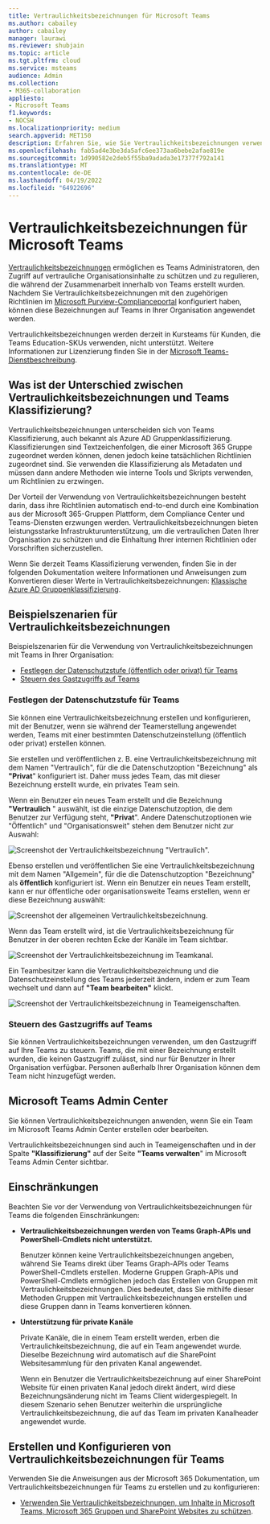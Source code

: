 ```yaml
---
title: Vertraulichkeitsbezeichnungen für Microsoft Teams
ms.author: cabailey
author: cabailey
manager: laurawi
ms.reviewer: shubjain
ms.topic: article
ms.tgt.pltfrm: cloud
ms.service: msteams
audience: Admin
ms.collection:
- M365-collaboration
appliesto:
- Microsoft Teams
f1.keywords:
- NOCSH
ms.localizationpriority: medium
search.appverid: MET150
description: Erfahren Sie, wie Sie Vertraulichkeitsbezeichnungen verwenden, um Ihre Teams in Microsoft Teams zu schützen.
ms.openlocfilehash: fab5ad4e3be3da5afc6ee373aa6bebe2afae819e
ms.sourcegitcommit: 1d990582e2deb5f55ba9adada3e17377f792a141
ms.translationtype: MT
ms.contentlocale: de-DE
ms.lasthandoff: 04/19/2022
ms.locfileid: "64922696"
---
```

# <a name="sensitivity-labels-for-microsoft-teams"></a>Vertraulichkeitsbezeichnungen für Microsoft Teams

[Vertraulichkeitsbezeichnungen](/microsoft-365/compliance/sensitivity-labels) ermöglichen es Teams Administratoren, den Zugriff auf vertrauliche Organisationsinhalte zu schützen und zu regulieren, die während der Zusammenarbeit innerhalb von Teams erstellt wurden. Nachdem Sie Vertraulichkeitsbezeichnungen mit den zugehörigen Richtlinien im [Microsoft Purview-Complianceportal](/microsoft-365/compliance/go-to-the-securitycompliance-center) konfiguriert haben, können diese Bezeichnungen auf Teams in Ihrer Organisation angewendet werden.

Vertraulichkeitsbezeichnungen werden derzeit in Kursteams für Kunden, die Teams Education-SKUs verwenden, nicht unterstützt. Weitere Informationen zur Lizenzierung finden Sie in der [Microsoft Teams-Dienstbeschreibung](/office365/servicedescriptions/teams-service-description).

## <a name="whats-the-difference-between-sensitivity-labels-and-teams-classification"></a>Was ist der Unterschied zwischen Vertraulichkeitsbezeichnungen und Teams Klassifizierung?

Vertraulichkeitsbezeichnungen unterscheiden sich von Teams Klassifizierung, auch bekannt als Azure AD Gruppenklassifizierung. Klassifizierungen sind Textzeichenfolgen, die einer Microsoft 365 Gruppe zugeordnet werden können, denen jedoch keine tatsächlichen Richtlinien zugeordnet sind. Sie verwenden die Klassifizierung als Metadaten und müssen dann andere Methoden wie interne Tools und Skripts verwenden, um Richtlinien zu erzwingen.

Der Vorteil der Verwendung von Vertraulichkeitsbezeichnungen besteht darin, dass ihre Richtlinien automatisch end-to-end durch eine Kombination aus der Microsoft 365-Gruppen Plattform, dem Compliance Center und Teams-Diensten erzwungen werden. Vertraulichkeitsbezeichnungen bieten leistungsstarke Infrastrukturunterstützung, um die vertraulichen Daten Ihrer Organisation zu schützen und die Einhaltung Ihrer internen Richtlinien oder Vorschriften sicherzustellen.

Wenn Sie derzeit Teams Klassifizierung verwenden, finden Sie in der folgenden Dokumentation weitere Informationen und Anweisungen zum Konvertieren dieser Werte in Vertraulichkeitsbezeichnungen: [Klassische Azure AD Gruppenklassifizierung](/microsoft-365/compliance/sensitivity-labels-teams-groups-sites#classic-azure-ad-group-classification).

## <a name="example-scenarios-for-sensitivity-labels"></a>Beispielszenarien für Vertraulichkeitsbezeichnungen

Beispielszenarien für die Verwendung von Vertraulichkeitsbezeichnungen mit Teams in Ihrer Organisation:

- [Festlegen der Datenschutzstufe (öffentlich oder privat) für Teams](#set-the-privacy-level-for-teams)
- [Steuern des Gastzugriffs auf Teams](#control-guest-access-to-teams)

### <a name="set-the-privacy-level-for-teams"></a>Festlegen der Datenschutzstufe für Teams

Sie können eine Vertraulichkeitsbezeichnung erstellen und konfigurieren, mit der Benutzer, wenn sie während der Teamerstellung angewendet werden, Teams mit einer bestimmten Datenschutzeinstellung (öffentlich oder privat) erstellen können.

Sie erstellen und veröffentlichen z. B. eine Vertraulichkeitsbezeichnung mit dem Namen "Vertraulich", für die die Datenschutzoption "Bezeichnung" als **"Privat**" konfiguriert ist. Daher muss jedes Team, das mit dieser Bezeichnung erstellt wurde, ein privates Team sein. 

Wenn ein Benutzer ein neues Team erstellt und die Bezeichnung **"Vertraulich** " auswählt, ist die einzige Datenschutzoption, die dem Benutzer zur Verfügung steht, **"Privat**". Andere Datenschutzoptionen wie "Öffentlich" und "Organisationsweit" stehen dem Benutzer nicht zur Auswahl:

![Screenshot der Vertraulichkeitsbezeichnung "Vertraulich".](media/sensitivity-labels-confidential-example.png)

Ebenso erstellen und veröffentlichen Sie eine Vertraulichkeitsbezeichnung mit dem Namen "Allgemein", für die die Datenschutzoption "Bezeichnung" als **öffentlich** konfiguriert ist. Wenn ein Benutzer ein neues Team erstellt, kann er nur öffentliche oder organisationsweite Teams erstellen, wenn er diese Bezeichnung auswählt:

![Screenshot der allgemeinen Vertraulichkeitsbezeichnung.](media/sensitivity-labels-general-example.png)

Wenn das Team erstellt wird, ist die Vertraulichkeitsbezeichnung für Benutzer in der oberen rechten Ecke der Kanäle im Team sichtbar. 

![Screenshot der Vertraulichkeitsbezeichnung im Teamkanal.](media/sensitivity-labels-channel.png)

Ein Teambesitzer kann die Vertraulichkeitsbezeichnung und die Datenschutzeinstellung des Teams jederzeit ändern, indem er zum Team wechselt und dann auf **"Team bearbeiten"** klickt.

![Screenshot der Vertraulichkeitsbezeichnung in Teameigenschaften.](media/sensitivity-labels-edit-team.png)

### <a name="control-guest-access-to-teams"></a>Steuern des Gastzugriffs auf Teams

Sie können Vertraulichkeitsbezeichnungen verwenden, um den Gastzugriff auf Ihre Teams zu steuern. Teams, die mit einer Bezeichnung erstellt wurden, die keinen Gastzugriff zulässt, sind nur für Benutzer in Ihrer Organisation verfügbar. Personen außerhalb Ihrer Organisation können dem Team nicht hinzugefügt werden.

## <a name="microsoft-teams-admin-center"></a>Microsoft Teams Admin Center

Sie können Vertraulichkeitsbezeichnungen anwenden, wenn Sie ein Team im Microsoft Teams Admin Center erstellen oder bearbeiten. 

Vertraulichkeitsbezeichnungen sind auch in Teameigenschaften und in der Spalte **"Klassifizierung"** auf der Seite **"Teams verwalten**" im Microsoft Teams Admin Center sichtbar.

## <a name="limitations"></a>Einschränkungen

Beachten Sie vor der Verwendung von Vertraulichkeitsbezeichnungen für Teams die folgenden Einschränkungen:

- **Vertraulichkeitsbezeichnungen werden von Teams Graph-APIs und PowerShell-Cmdlets nicht unterstützt.**
    
    Benutzer können keine Vertraulichkeitsbezeichnungen angeben, während Sie Teams direkt über Teams Graph-APIs oder Teams PowerShell-Cmdlets erstellen. Moderne Gruppen Graph-APIs und PowerShell-Cmdlets ermöglichen jedoch das Erstellen von Gruppen mit Vertraulichkeitsbezeichnungen. Dies bedeutet, dass Sie mithilfe dieser Methoden Gruppen mit Vertraulichkeitsbezeichnungen erstellen und diese Gruppen dann in Teams konvertieren können.

- **Unterstützung für private Kanäle**
    
    Private Kanäle, die in einem Team erstellt werden, erben die Vertraulichkeitsbezeichnung, die auf ein Team angewendet wurde. Dieselbe Bezeichnung wird automatisch auf die SharePoint Websitesammlung für den privaten Kanal angewendet.
    
    Wenn ein Benutzer die Vertraulichkeitsbezeichnung auf einer SharePoint Website für einen privaten Kanal jedoch direkt ändert, wird diese Bezeichnungsänderung nicht im Teams Client widergespiegelt. In diesem Szenario sehen Benutzer weiterhin die ursprüngliche Vertraulichkeitsbezeichnung, die auf das Team im privaten Kanalheader angewendet wurde.

## <a name="how-to-create-and-configure-sensitivity-labels-for-teams"></a>Erstellen und Konfigurieren von Vertraulichkeitsbezeichnungen für Teams

Verwenden Sie die Anweisungen aus der Microsoft 365 Dokumentation, um Vertraulichkeitsbezeichnungen für Teams zu erstellen und zu konfigurieren: 

- [Verwenden Sie Vertraulichkeitsbezeichnungen, um Inhalte in Microsoft Teams, Microsoft 365 Gruppen und SharePoint Websites zu schützen](/microsoft-365/compliance/sensitivity-labels-teams-groups-sites).
